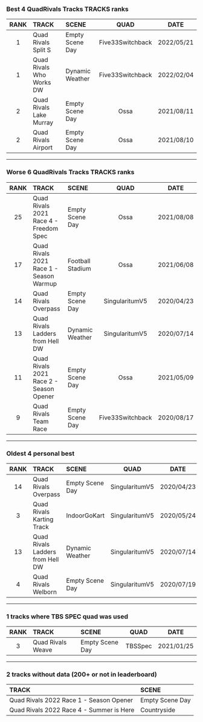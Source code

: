 ### Best 4 QuadRivals Tracks TRACKS ranks
|RANK|TRACK|SCENE|QUAD|DATE|
|:---:|:---|:---|:---:|:---:|
|1|Quad Rivals Split S|Empty Scene Day|Five33Switchback|2022/05/21|
|1|Quad Rivals Who Works DW|Dynamic Weather|Five33Switchback|2022/02/04|
|2|Quad Rivals Lake Murray|Empty Scene Day|Ossa|2021/08/11|
|2|Quad Rivals Airport|Empty Scene Day|Ossa|2021/08/10|
---
### Worse 6 QuadRivals Tracks TRACKS ranks
|RANK|TRACK|SCENE|QUAD|DATE|
|:---:|:---|:---|:---:|:---:|
|25|Quad Rivals 2021 Race 4 - Freedom Spec|Empty Scene Day|Ossa|2021/08/08|
|17|Quad Rivals 2021 Race 1 - Season Warmup|Football Stadium|Ossa|2021/06/08|
|14|Quad Rivals Overpass|Empty Scene Day|SingularitumV5|2020/04/23|
|13|Quad Rivals Ladders from Hell DW|Dynamic Weather|SingularitumV5|2020/07/14|
|11|Quad Rivals 2021 Race 2 - Season Opener|Empty Scene Day|Ossa|2021/05/09|
|9|Quad Rivals Team Race|Empty Scene Day|Five33Switchback|2020/08/17|
---
### Oldest 4 personal best
|RANK|TRACK|SCENE|QUAD|DATE|
|:---:|:---|:---|:---:|:---:|
|14|Quad Rivals Overpass|Empty Scene Day|SingularitumV5|2020/04/23|
|3|Quad Rivals Karting Track|IndoorGoKart|SingularitumV5|2020/05/24|
|13|Quad Rivals Ladders from Hell DW|Dynamic Weather|SingularitumV5|2020/07/14|
|4|Quad Rivals Welborn|Empty Scene Day|SingularitumV5|2020/07/19|
---
### 1 tracks where TBS SPEC quad was used
|RANK|TRACK|SCENE|QUAD|DATE|
|:---:|:---|:---|:---:|:---:|
|3|Quad Rivals Weave|Empty Scene Day|TBSSpec|2021/01/25|
---
### 2 tracks without data (200+ or not in leaderboard)
|TRACK|SCENE|
|:---|:---|
|Quad Rivals 2022 Race 1 - Season Opener|Empty Scene Day|
|Quad Rivals 2022 Race 4 - Summer is Here|Countryside|
